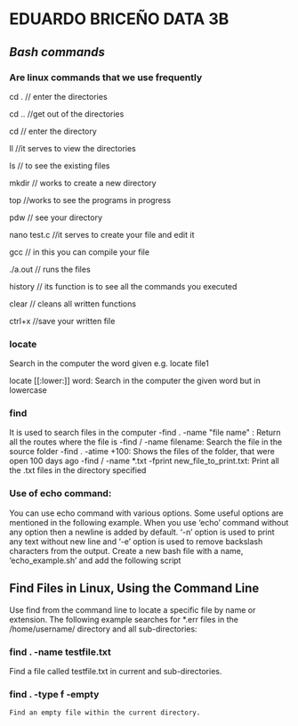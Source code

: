 # EDUARDO BRICEÑO DATA 3B
## *****Bash commands*****

### Are linux commands that we use frequently

cd . // enter the directories

cd .. //get out of the directories

cd // enter the directory

ll //it serves to view the directories

ls // to see the existing files

mkdir // works to create a new directory

top //works to see the programs in progress

pdw // see your directory

nano test.c //it serves to create your file and edit it

gcc // in this you can compile your file

./a.out // runs the files

history // its function is to see all the commands you executed

clear // cleans all written functions

ctrl+x //save your written file

### locate
Search in the computer the word given e.g. locate file1

locate [[:lower:]] word: Search in the computer the given word but in lowercase
### find
It is used to search files in the computer
-find . -name "file name" : Return all the routes where the file is
-find / -name filename: Search the file in the source folder
-find . -atime +100: Shows the files of the folder, that were open 100 days ago -find / -name *.txt -fprint new_file_to_print.txt: Print all the .txt files in the directory specified

### Use of echo command:
You can use echo command with various options. Some useful options are mentioned in the following example. When you use ‘echo’ command without any option then a newline is added by default. ‘-n’ option is used to print any text without new line and ‘-e’ option is used to remove backslash characters from the output. Create a new bash file with a name, ‘echo_example.sh’ and add the following script

## Find Files in Linux, Using the Command Line
Use find from the command line to locate a specific file by name or extension. The following example searches for *.err files in the /home/username/ directory and all sub-directories:

### find . -name testfile.txt
Find a file called testfile.txt in current and sub-directories.

### find . -type f -empty
	Find an empty file within the current directory.

